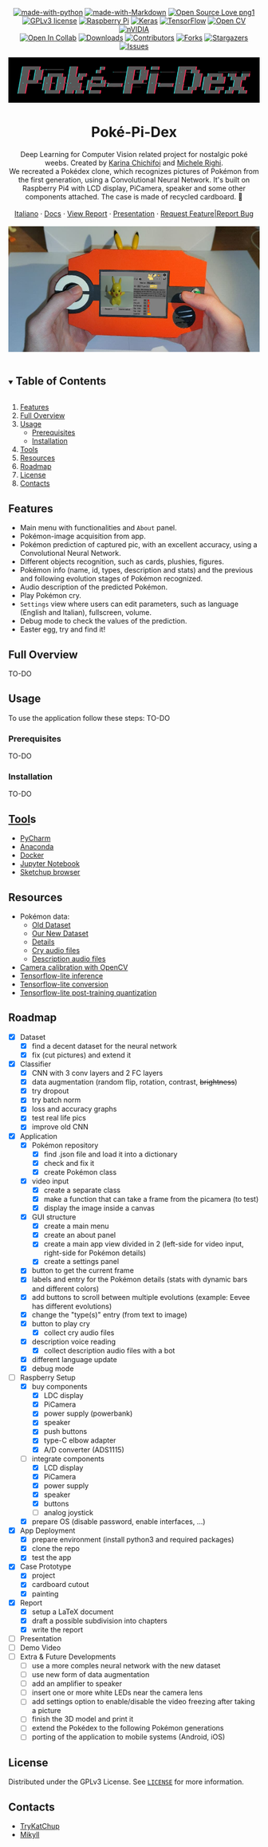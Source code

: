 <div align="center">
  
  [![made-with-python][made-with-phyton-shield]][made-with-phyton-url]
  [![made-with-Markdown][made-with-markdown-shield]][made-with-markdown-url]
  [![Open Source Love png1][open-source-shield]][open-source-url]
  [![GPLv3 license][license-shield]][license-url]
  [![Raspberry Pi][raspberry-shield]][raspberry-url]
  [![Keras][keras-shield]][keras-url]
  [![TensorFlow][tensorflow-shield]][tensorflow-url]
  [![Open CV][opencv-shield]][opencv-url]
  [![nVIDIA][nvidia-shield]][nvidia-url]
  <br/>
  [![Open In Collab][open-collab-shield]][open-collab-url]
  [![Downloads][downloads-shield]][downloads-url]
  [![Contributors][contributors-shield]][contributors-url]
  [![Forks][forks-shield]][forks-url]
  [![Stargazers][stars-shield]][stars-url]
  [![Issues][issues-shield]][issues-url]
  
  <img src="https://github.com/TryKatChup/Poke-Pi-Dex/blob/main/gfx/logo.png"/>
  
  <h1> Poké-Pi-Dex</h1>
  
  Deep Learning for Computer Vision related project for nostalgic poké weebs. Created by <a href="https://github.com/TryKatChup">Karina Chichifoi</a> and <a href="https://github.com/mikyll">Michele Righi</a>.<br/>
We recreated a Pokédex clone, which recognizes pictures of Pokémon from the first generation, using a Convolutional Neural Network. It's built on Raspberry Pi4 with LCD display, PiCamera, speaker and some other components attached. The case is made of recycled cardboard. 🌱
<br/><br/>
  <a href="https://github.com/TryKatChup/Poke-Pi-Dex/blob/main/README.it.md#-poké-pi-dex">Italiano</a>
  ·
  <a href="">Docs</a>
  ·
  <a href="https://github.com/TryKatChup/Poke-Pi-Dex/blob/main/Relazione.pdf">View Report</a>
  ·
  <a href="">Presentation</a>
  ·
  <a href="https://github.com/TryKatChup/Poke-Pi-Dex/issues">Request Feature|Report Bug</a>
<br/><br/>
<img src="https://github.com/TryKatChup/Poke-Pi-Dex/blob/main/gfx/aaaaaaaaa.png"/>

</div>

<details open="closed">
  <summary><h2 style="display: inline-block">Table of Contents</h2></summary>
  <ol>
    <!--<li><a href="#demo">Demo</a></li>-->
    <li><a href="#features">Features</a></li>
    <li><a href="#full-overview">Full Overview</a></li>
    <li><a href="#usage">Usage</a>
      <ul>
        <li><a href="#prerequisites">Prerequisites</a></li>
        <li><a href="#installation">Installation</a></li>
      </ul>
    </li>
    <li><a href="#tools">Tools</a></li>
    <li><a href="#resources">Resources</a></li>
    <li><a href="#roadmap">Roadmap</a></li>
    <li><a href="#license">License</a></li>
    <li><a href="#contacts">Contacts</a></li>
    <!-- <li><a href="#acknowledgements">Acknowledgements</a></li>
    <li><a href="#meme">Memotty</a></li> -->
  </ol>
</details>

<!--## Demo
See our demo on YouTube! https://www.youtube.com/watch?v=6A07DGlRxg4 <!-- TO-DO -->

<!--<div align="center">
  <img src="https://github.com/TryKatChup/Poke-Pi-Dex/blob/main/gfx/demo.png" width=50%/>
</div>-->

## Features
- Main menu with functionalities and `About` panel.
- Pokémon-image acquisition from app.
- Pokémon prediction of captured pic, with an excellent accuracy, using a Convolutional Neural Network.
- Different objects recognition, such as cards, plushies, figures.
- Pokémon info (name, id, types, description and stats) and the previous and following evolution stages of Pokémon recognized.
- Audio description of the predicted Pokémon.
- Play Pokémon cry.
- `Settings` view where users can edit parameters, such as language (English and Italian), fullscreen, volume.
- Debug mode to check the values of the prediction.
- Easter egg, try and find it!

## Full Overview
TO-DO

## Usage
To use the application follow these steps:
TO-DO
### Prerequisites
TO-DO
<!-- - OS:
- Python version
- Python packages
  - for Raspberry usage: -->

### Installation
TO-DO
<!-- - clone the repo or download the latest release -->

<h2><a href="https://www.youtube.com/watch?v=Y7JG63IuaWs">Tool</a>s</h2>

- [PyCharm](https://www.jetbrains.com/pycharm/)
- [Anaconda](https://www.anaconda.com/)
- [Docker](https://www.docker.com/)
- [Jupyter Notebook](https://jupyter.org/)
- [Sketchup browser](https://app.sketchup.com/)

## Resources
- Pokémon data:
  - [Old Dataset](https://www.kaggle.com/thedagger/pokemon-generation-one)
  - [Our New Dataset](https://www.kaggle.com/unexpectedscepticism/11945-pokmon-from-first-gen)
  - [Details](https://github.com/fanzeyi/pokemon.json)
  - [Cry audio files]()
  - [Description audio files](http://texttospeechrobot.com/)
- [Camera calibration with OpenCV](https://docs.opencv.org/4.x/dc/dbb/tutorial_py_calibration.html)
- [Tensorflow-lite inference](https://www.tensorflow.org/lite/guide/inference)
- [Tensorflow-lite conversion](https://www.tensorflow.org/lite/convert)
- [Tensorflow-lite post-training quantization](https://www.tensorflow.org/lite/performance/post_training_quantization)

## Roadmap
- [x] Dataset
  - [x] find a decent dataset for the neural network
  - [x] fix (cut pictures) and extend it
- [x] Classifier
  - [x] CNN with 3 conv layers and 2 FC layers
  - [x] data augmentation (random flip, rotation, contrast, ~~brightness~~)
  - [x] try dropout
  - [x] try batch norm
  - [x] loss and accuracy graphs
  - [x] test real life pics
  - [x] improve old CNN
- [x] Application
  - [x] Pokémon repository
    - [x] find .json file and load it into a dictionary
    - [x] check and fix it
    - [x] create Pokémon class
  - [x] video input
    - [x] create a separate class
    - [x] make a function that can take a frame from the picamera (to test)
    - [x] display the image inside a canvas
  - [x] GUI structure
    - [x] create a main menu
    - [x] create an about panel
    - [x] create a main app view divided in 2 (left-side for video input, right-side for Pokémon details)
    - [x] create a settings panel
  - [x] button to get the current frame
  - [x] labels and entry for the Pokémon details (stats with dynamic bars and different colors)
  - [x] add buttons to scroll between multiple evolutions (example: Eevee has different evolutions)
  - [x] change the "type(s)" entry (from text to image)
  - [x] button to play cry
    - [x] collect cry audio files
  - [x] description voice reading
    - [x] collect description audio files with a bot
  - [x] different language update
  - [x] debug mode
- [ ] Raspberry Setup
  - [x] buy components
     - [x] LDC display
     - [x] PiCamera
     - [x] power supply (powerbank)
     - [x] speaker
     - [x] push buttons
     - [x] type-C elbow adapter
     - [x] A/D converter (ADS1115)
   - [ ] integrate components
     - [x] LCD display
     - [x] PiCamera
     - [x] power supply
     - [x] speaker
     - [x] buttons
     - [ ] analog joystick
   - [x] prepare OS (disable password, enable interfaces, ...)
- [x] App Deployment
  - [x] prepare environment (install python3 and required packages)
  - [x] clone the repo
  - [x] test the app
- [x] Case Prototype
  - [x] project
  - [x] cardboard cutout
  - [x] painting
- [x] Report
  - [x] setup a LaTeX document
  - [x] draft a possible subdivision into chapters
  - [x] write the report
- [ ] Presentation
- [ ] Demo Video <!--building, test and different implementation parts-->
- [ ] Extra & Future Developments
  - [ ] use a more comples neural network with the new dataset
  - [ ] use new form of data augmentation
  - [ ] add an amplifier to speaker
  - [ ] insert one or more white LEDs near the camera lens
  - [ ] add settings option to enable/disable the video freezing after taking a picture
  - [ ] finish the 3D model and print it
  - [ ] extend the Pokédex to the following Pokémon generations
  - [ ] porting of the application to mobile systems (Android, iOS)

## License
Distributed under the GPLv3 License. See [`LICENSE`](https://github.com/TryKatChup/Poke-Pi-Dex/blob/main/LICENSE) for more information.

## Contacts
* [TryKatChup](https://www.linkedin.com/in/karina-chichifoi/?locale=en_US)
* [Mikyll](https://www.linkedin.com/in/michele-righi/?locale=en_US)

<!-- ## Acknowledgements -->


<!-- MARKDOWN LINKS & IMAGES -->
<!-- https://www.markdownguide.org/basic-syntax/#reference-style-links -->
[ask-me-anything-shield]: https://img.shields.io/badge/Ask%20me-anything-1abc9c.svg
[ask-me-anything-url]: https://github.com/TryKatChup/Poke-Pi-Dex/issues
[open-collab-shield]: https://colab.research.google.com/assets/colab-badge.svg
[open-collab-url]: https://github.com/TryKatChup/Poke-Pi-Dex/issues
[made-with-phyton-shield]: https://img.shields.io/badge/Made%20with-Python-14354C.svg
[made-with-phyton-url]: https://www.python.org/
[made-with-markdown-shield]: https://img.shields.io/badge/Made%20with-Markdown-1f425f.svg
[made-with-markdown-url]: http://commonmark.org
[open-source-shield]: https://badges.frapsoft.com/os/v1/open-source.png?v=103
[open-source-url]: https://github.com/ellerbrock/open-source-badges/
[license-shield]: https://img.shields.io/badge/License-GPLv3-blue.svg
[license-url]: http://perso.crans.org/besson/LICENSE.html
[raspberry-shield]: https://img.shields.io/badge/-RaspberryPi-C51A4A?&logo=Raspberry-Pi
[raspberry-url]: https://www.raspberrypi.org/
[keras-shield]: https://img.shields.io/badge/Keras-%23D00000.svg?logo=Keras&logoColor=white
[keras-url]: https://keras.io/
[tensorflow-shield]: https://img.shields.io/badge/TensorFlow-%23FF6F00.svg?logo=TensorFlow&logoColor=white
[tensorflow-url]: https://www.tensorflow.org/
[opencv-shield]: https://img.shields.io/badge/opencv-%23white.svg?logo=opencv&logoColor=white
[opencv-url]: https://opencv.org/
[nvidia-shield]: https://img.shields.io/badge/nVIDIA-%2376B900.svg?logo=nVIDIA&logoColor=white
[nvidia-url]: https://www.nvidia.com/

[downloads-shield]: https://img.shields.io/github/downloads/TryKatChup/Poke-Pi-Dex/total
[downloads-url]: https://github.com/TryKatChup/Poke-Pi-Dex/releases/latest
[contributors-shield]: https://img.shields.io/github/contributors/TryKatChup/Poke-Pi-Dex
[contributors-url]: https://github.com/TryKatChup/Poke-Pi-Dex/graphs/contributors
[forks-shield]: https://img.shields.io/github/forks/TryKatChup/Poke-Pi-Dex
[forks-url]: https://github.com/TryKatChup/Poke-Pi-Dex/network/members
[stars-shield]: https://img.shields.io/github/stars/TryKatChup/Poke-Pi-Dex
[stars-url]: https://github.com/TryKatChup/Poke-Pi-Dex/stargazers
[issues-shield]: https://img.shields.io/github/issues/TryKatChup/Poke-Pi-Dex
[issues-url]: https://github.com/mikyll/TryKatChup/Poke-Pi-Dex/issues
[linkedin-shield]: https://img.shields.io/badge/-LinkedIn-black.svg?logo=linkedin&colorB=0077B5
[linkedin-url]: https://www.linkedin.com/in/michele-righi/?locale=en_US

